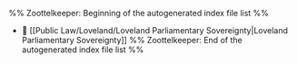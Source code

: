 %% Zoottelkeeper: Beginning of the autogenerated index file list  %%
- 📄 [[Public Law/Loveland/Loveland Parliamentary Sovereignty|Loveland Parliamentary Sovereignty]]
%% Zoottelkeeper: End of the autogenerated index file list  %%
